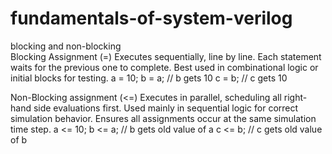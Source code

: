 # fundamentals-of-system-verilog
blocking and non-blocking 
<br>
Blocking Assignment (=)
Executes sequentially, line by line.
Each statement waits for the previous one to complete.
Best used in combinational logic or initial blocks for testing.
a = 10;
b = a;   // b gets 10
c = b;   // c gets 10

Non-Blocking assignment (<=)
Executes in parallel, scheduling all right-hand side evaluations first.
Used mainly in sequential logic for correct simulation behavior.
Ensures all assignments occur at the same simulation time step.
a <= 10;
b <= a;   // b gets old value of a
c <= b;   // c gets old value of b

